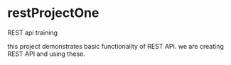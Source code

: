 # restProjectOne
REST api training

this project demonstrates basic functionality of REST API.
we are creating REST API and using these.

